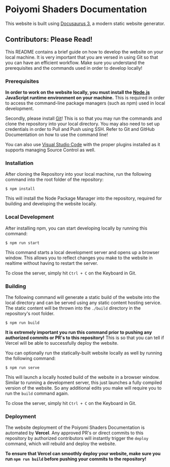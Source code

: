 # Poiyomi Shaders Documentation

This website is built using [Docusaurus 3](https://docusaurus.io/), a modern static website generator.

## Contributors: Please Read!

This README contains a brief guide on how to develop the website on your local machine. It is very important that you are versed in using Git so that you can have an efficient workflow. Make sure you understand the prerequisites and the commands used in order to develop locally!

### Prerequisites

**In order to work on the website locally, you must install the [Node.js](https://nodejs.org/en) JavaScript runtime environment on your machine.** This is required in order to access the command-line package managers (such as npm) used in local development.

Secondly, please install [Git](https://git-scm.com/)! This is so that you may run the commands and clone the repository into your local directory. You may also need to set up credentials in order to Pull and Push using SSH. Refer to Git and GitHub Documentation on how to use the command line! 

You can also use [Visual Studio Code](https://code.visualstudio.com/) with the proper plugins installed as it supports managing Source Control as well.

### Installation

After cloning the Repository into your local machine, run the following command into the root folder of the repository:

```
$ npm install
```

This will install the Node Package Manager into the repository, required for building and developing the website locally.

### Local Development

After installing npm, you can start developing locally by running this command:

```
$ npm run start
```

This command starts a local development server and opens up a browser window. This allows you to reflect changes you make to the website in realtime without having to restart the server.

To close the server, simply hit `Ctrl + C` on the Keyboard in Git.

### Building

The following command will generate a static build of the website into the local directory and can be served using any static content hosting service. The static content will be thrown into the `./build` directory in the repository's root folder.

```
$ npm run build
```

**It is extremely important you run this command prior to pushing any authorized commits or PR's to this repository!** This is so that you can tell if Vercel will be able to successfully deploy the website.

You can optionally run the statically-built website locally as well by running the following command:

```
$ npm run serve
```

This will launch a locally hosted build of the website in a browser window. Similar to running a development server, this just launches a fully compiled version of the website. So any additional edits you make will require you to run the `build` command again.

To close the server, simply hit `Ctrl + C` on the Keyboard in Git.

### Deployment

The website deployment of the Poiyomi Shaders Documentation is automated by **Vercel**. Any approved PR's or direct commits to this repository by authorized contributors will instantly trigger the `deploy` command, which will rebuild and deploy the website.

**To ensure that Vercel can smoothly deploy your website, make sure you run `npm run build` before pushing your commits to the repository!**

